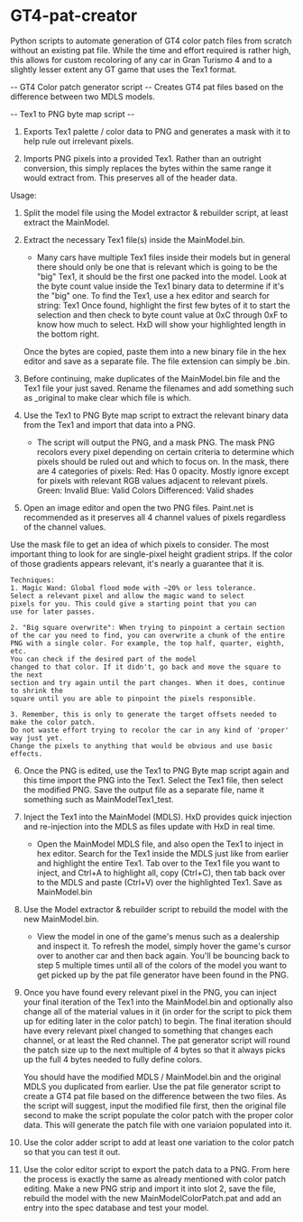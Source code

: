 # GT4-pat-creator
Python scripts to automate generation of GT4 color patch files from scratch without an existing pat file.
While the time and effort required is rather high, this allows for custom recoloring of any
car in Gran Turismo 4 and to a slightly lesser extent any GT game that uses the Tex1 format.

-- GT4 Color patch generator script --
Creates GT4 pat files based on the difference between two MDLS models.

-- Tex1 to PNG byte map script --
1. Exports Tex1 palette / color data to PNG and generates a mask with it
to help rule out irrelevant pixels.

2. Imports PNG pixels into a provided Tex1. Rather than an outright conversion,
   this simply replaces the bytes within the same range it would extract from.
   This preserves all of the header data.

Usage:
1. Split the model file using the Model extractor & rebuilder script,
at least extract the MainModel.

2. Extract the necessary Tex1 file(s) inside the MainModel.bin.
	- Many cars have multiple Tex1 files inside their models but
	in general there should only be one that is relevant which is
	going to be the "big" Tex1, it should be the first one packed 
	into the model. Look at the byte count value inside the Tex1
	binary data to determine if it's the "big" one.
	To find the Tex1, use a hex editor and search for string: Tex1
	Once found, highlight the first few bytes of it to start the selection
	and then check to byte count value at 0xC through 0xF to know how much
	to select. HxD will show your highlighted length in the bottom right.

	Once the bytes are copied, paste them into a new binary file in the hex
	editor and save as a separate file. The file extension can simply be .bin.
	
3. Before continuing, make duplicates of the MainModel.bin file and the Tex1 file your
	just saved. Rename the filenames and add something such as _original to make clear which
	file is which.
	
4. Use the Tex1 to PNG Byte map script to extract the relevant binary data
	from the Tex1 and import that data into a PNG.
	- The script will output the PNG, and a mask PNG.
	The mask PNG recolors every pixel depending on certain criteria
	to determine which pixels should be ruled out and which to focus on.
	In the mask, there are 4 categories of pixels:
	Red: Has 0 opacity. Mostly ignore except for pixels with relevant RGB values adjacent to relevant pixels.
	Green: Invalid
	Blue: Valid Colors
	Differenced: Valid shades
	
5. Open an image editor and open the two PNG files. Paint.net is recommended as it preserves all 4 channel values of pixels
regardless of the channel values.

Use the mask file to get an idea of which pixels
	to consider. The most important thing to look for are single-pixel height gradient strips.
	If the color of those gradients appears relevant, it's nearly a guarantee that it is.
	
	Techniques:
	1. Magic Wand: Global flood mode with ~20% or less tolerance.
	Select a relevant pixel and allow the magic wand to select
	pixels for you. This could give a starting point that you can
	use for later passes.
	
	2. "Big square overwrite": When trying to pinpoint a certain section
	of the car you need to find, you can overwrite a chunk of the entire
	PNG with a single color. For example, the top half, quarter, eighth, etc.
	You can check if the desired part of the model
	changed to that color. If it didn't, go back and move the square to the next
	section and try again until the part changes. When it does, continue to shrink the
	square until you are able to pinpoint the pixels responsible.
	
	3. Remember, this is only to generate the target offsets needed to make the color patch.
	Do not waste effort trying to recolor the car in any kind of 'proper' way just yet.
	Change the pixels to anything that would be obvious and use basic effects.
	
6. Once the PNG is edited, use the Tex1 to PNG Byte map script again and this time import
	the PNG into the Tex1.
	Select the Tex1 file, then select the modified PNG.
	Save the output file as a separate file, name it something such as MainModelTex1_test.

7. Inject the Tex1 into the MainModel (MDLS). HxD provides quick injection and re-injection
into the MDLS as files update with HxD in real time.
	- Open the MainModel MDLS file, and also open the Tex1 to inject in hex editor.
	Search for the Tex1 inside the MDLS just like from earlier and highlight the entire Tex1.
	Tab over to the Tex1 file you want to inject, and Ctrl+A to highlight all, copy (Ctrl+C),
	then tab back over to the MDLS and paste (Ctrl+V) over the highlighted Tex1.
	Save as MainModel.bin
	
8. Use the Model extractor & rebuilder script to rebuild the model with the new MainModel.bin.
	- View the model in one of the game's menus such as a dealership and inspect it.
	To refresh the model, simply hover the game's cursor over to another car and then back again.
	You'll be bouncing back to step 5 multiple times until all of the colors of the model you want
	to get picked up by the pat file generator have been found in the PNG.
	
9. Once you have found every relevant pixel in the PNG, you can inject your final iteration of the
	Tex1 into the MainModel.bin and optionally also change all of the material values in it
	(in order for the script to pick them up for editing later in the color patch) to begin.
	The final iteration should have every relevant pixel changed to something that
	changes each channel, or at least the Red channel. The pat generator script will round
	the patch size up to the next multiple of 4 bytes so that it always picks up the full 4
	bytes needed to fully define colors.
	
	You should have the modified MDLS / MainModel.bin and the original MDLS you duplicated from earlier.
	Use the pat file generator script to create a GT4 pat file based on the difference between
	the two files. As the script will suggest, input the modified file first, then the original file second
	to make the script populate the color patch with the proper color data.
	This will generate the patch file with one variaion populated into it.

10. Use the color adder script to add at least one variation to the color patch so that you can test
	it out.

11. Use the color editor script to export the patch data to a PNG.
	From here the process is exactly the same as already mentioned
	with color patch editing. Make a new PNG strip and import it into
	slot 2, save the file, rebuild the model with the new MainModelColorPatch.pat
	and add an entry into the spec database and test your model.
	
